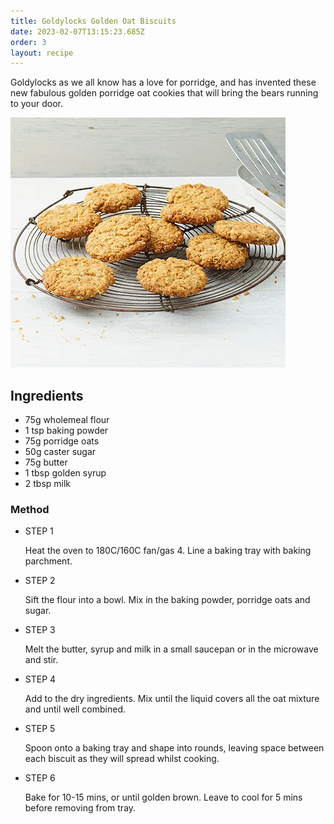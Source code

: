 ```yaml
---
title: Goldylocks Golden Oat Biscuits
date: 2023-02-07T13:15:23.685Z
order: 3
layout: recipe
---
```

Goldylocks as we all know has a love for porridge, and has invented these new fabulous golden porridge oat cookies that will bring the bears running to your door.

![](../uploads/oat_biscuits.webp)

## Ingredients

* 75g wholemeal flour
* 1 tsp baking powder
* 75g porridge oats
* 50g caster sugar
* 75g butter
* 1 tbsp golden syrup
* 2 tbsp milk

### Method

* STEP 1

  Heat the oven to 180C/160C fan/gas 4. Line a baking tray with baking parchment.
* STEP 2

  Sift the flour into a bowl. Mix in the baking powder, porridge oats and sugar.
* STEP 3

  Melt the butter, syrup and milk in a small saucepan or in the microwave and stir.
* STEP 4

  Add to the dry ingredients. Mix until the liquid covers all the oat mixture and until well combined.
* STEP 5

  Spoon onto a baking tray and shape into rounds, leaving space between each biscuit as they will spread whilst cooking.
* STEP 6

  Bake for 10-15 mins, or until golden brown. Leave to cool for 5 mins before removing from tray.